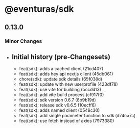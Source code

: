# @eventuras/sdk

## 0.13.0

### Minor Changes

- ## Initial history (pre-Changesets)
  - feat(sdk): adds a cached client (21cd407)
  - feat(sdk): adds hey api nextjs client (45db061)
  - chore(sdk): update sdk details (65f038d)
  - feat(sdk): update with new userprofile (423df78)
  - feat(sdk): use vite for building (bccdd13)
  - feat(sdk): add vite build process (cf917f0)
  - feat(sdk): sdk version 0.6.7 (6b9b19d)
  - feat(sdk): release sdk v0.6.5 (10ecff6)
  - feat(sdk): adds named client (0549c30)
  - feat(sdk): add single parameter function to sdk (d74ca7c)
  - feat(sdk): use fetch instead of axios (7973380)
